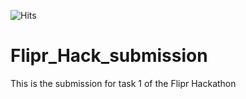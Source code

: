 ![Hits](https://hitcounter.pythonanywhere.com/count/tag.svg?url=https%3A%2F%2Fgithub.com%2Fharshv47%2FFlipr_Hack_submission)

# Flipr_Hack_submission
This is the submission for task 1 of the Flipr Hackathon

